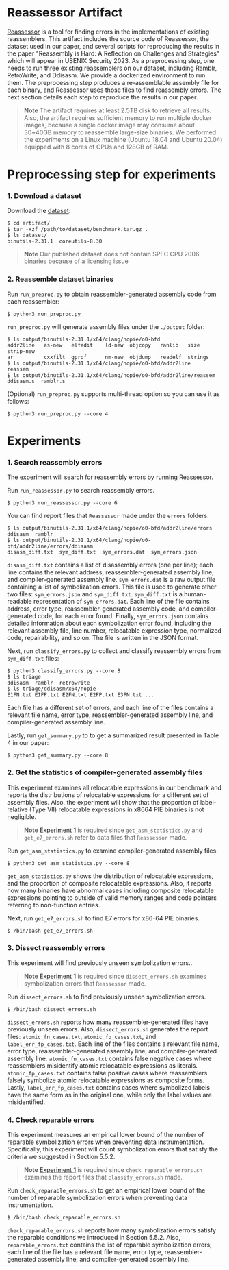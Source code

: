 Reassessor Artifact
========

[Reassessor](https://github.com/SoftSec-KAIST/Reassessor) is a tool for finding
errors in the implementations of existing reassemblers.  This artifact includes
the source code of Reassessor, the dataset used in our paper, and several
scripts for reproducing the results in the paper "Reassembly is Hard: A
Reflection on Challenges and Strategies" which will appear in USENIX Security
2023. As a preprocessing step, one needs to run three existing reassemblers on
our dataset, including Ramblr, RetroWrite, and Ddisasm. We provide a dockerized
environment to run them. The preprocessing step produces a re-assemblable
assembly file for each binary, and Reassessor uses those files to find
reassembly errors. The next section details each step to reproduce the results
in our paper.

> **Note**
> The artifact requires at least 2.5TB disk to retrieve all results. Also, the
> artifact requires sufficient memory to run multiple docker images, because a
> single docker image may consume about 30~40GB memory to reassemble large-size
> binaries. We performed the experiments on a Linux machine (Ubuntu 18.04 and
> Ubuntu 20.04) equipped with 8 cores of CPUs and 128GB of RAM.

# Preprocessing step for experiments

### 1. Download a dataset

Download the [dataset](https://doi.org/10.5281/zenodo.7178116):

```
$ cd artifact/
$ tar -xzf /path/to/dataset/benchmark.tar.gz .
$ ls dataset/
binutils-2.31.1  coreutils-8.30
```
> **Note**
> Our published dataset does not contain SPEC CPU 2006 binaries because of a
> licensing issue

### 2. Reassemble dataset binaries

Run `run_preproc.py` to obtain reassembler-generated assembly code from each
reassembler:
```
$ python3 run_preproc.py
```

`run_preproc.py` will generate assembly files under the `./output` folder:

```
$ ls output/binutils-2.31.1/x64/clang/nopie/o0-bfd
addr2line   as-new   elfedit    ld-new  objcopy   ranlib   size     strip-new
ar          cxxfilt  gprof      nm-new  objdump   readelf  strings
$ ls output/binutils-2.31.1/x64/clang/nopie/o0-bfd/addr2line
reassem
$ ls output/binutils-2.31.1/x64/clang/nopie/o0-bfd/addr2line/reassem
ddisasm.s  ramblr.s
```

(Optional) `run_preproc.py` supports multi-thread option so you can use it as
follows:
```
$ python3 run_preproc.py --core 4
```


# Experiments

### 1. Search reassembly errors

The experiment will search for reassembly errors by running Reassessor.

Run `run_reassessor.py` to search reassembly errors.

```
$ python3 run_reassessor.py --core 6
```

You can find report files that `Reassessor` made under the `errors` folders.

```
$ ls output/binutils-2.31.1/x64/clang/nopie/o0-bfd/addr2line/errors
ddisasm  ramblr
$ ls output/binutils-2.31.1/x64/clang/nopie/o0-bfd/addr2line/errors/ddisasm
disasm_diff.txt  sym_diff.txt  sym_errors.dat  sym_errors.json
```

`disasm_diff.txt` contains a list of disassembly errors (one per line); each
line contains the relevant address, reassembler-generated assembly line, and
compiler-generated assembly line.  `sym_errors.dat` is a raw output file
containing a list of symbolization errors. This file is used to generate other
two files: `sym_errors.json` and `sym_diff.txt`. `sym_diff.txt` is a
human-readable representation of `sym_errors.dat`. Each line of the file
contains address, error type, reassembler-generated assembly code, and
compiler-generated code, for each error found. Finally, `sym_errors.json`
contains detailed information about each symbolization error found, including
the relevant assembly file, line number, relocatable expression type,
normalized code, repairability, and so on.  The file is written in the JSON
format.

Next, run `classify_errors.py` to collect and classify reassembly errors
from `sym_diff.txt` files:

```
$ python3 classify_errors.py --core 8
$ ls triage
ddisasm  ramblr  retrowrite
$ ls triage/ddisasm/x64/nopie
E1FN.txt E1FP.txt E2FN.txt E2FP.txt E3FN.txt ...
```
Each file has a different set of errors, and each line of the files contains a
relevant file name, error type, reassembler-generated assembly line, and
compiler-generated assembly line.

Lastly, run  `get_summary.py` to to get a summarized result presented in Table 4
in our paper:

```
$ python3 get_summary.py --core 8
```


### 2. Get the statistics of compiler-generated assembly files

This experiment examines all relocatable expressions in our benchmark and
reports the distributions of relocatable expressions for a different set of
assembly files. Also, the experiment will show that the proportion of
label-relative (Type VII) relocatable expressions in x8664 PIE binaries is not
negligible.


> **Note**
> [Experiment 1](https://github.com/SoftSec-KAIST/Reassessor/tree/main/artifact#1-search-reassembly-errors)
> is required since `get_asm_statistics.py` and `get_e7_errors.sh` refer to data files that `Reassessor` made.

Run `get_asm_statistics.py` to examine compiler-generated assembly files.

```
$ python3 get_asm_statistics.py --core 8
```

`get_asm_statistics.py` shows the distribution of relocatable expressions, and
the proportion of composite relocatable expressions. Also, it reports how many
binaries have abnormal cases including composite relocatable expressions
pointing to outside of valid memory ranges and code pointers referring to
non-function entries.

Next, run `get_e7_errors.sh` to find E7 errors for x86-64 PIE binaries.
```
$ /bin/bash get_e7_errors.sh
```


### 3. Dissect reassembly errors

This experiment will find previously unseen symbolization errors..

> **Note**
> [Experiment 1](https://github.com/SoftSec-KAIST/Reassessor/tree/main/artifact#1-search-reassembly-errors)
> is required since `dissect_errors.sh` examines symbolization errors that
> `Reassessor` made.

Run `dissect_errors.sh` to find previously unseen symbolization errors.

```
$ /bin/bash dissect_errors.sh
```

`dissect_errors.sh` reports how many reassembler-generated files have
previously unseen errors. Also, `dissect_errors.sh` generates the report files:
`atomic_fn_cases.txt`, `atomic_fp_cases.txt`, and `label_err_fp_cases.txt`.
Each line of the files contains a relevant file name, error type,
reassembler-generated assembly line, and compiler-generated assembly line.
`atomic_fn_cases.txt` contains false negative cases where reassemblers
misidentify atomic relocatable expressions as literals. `atomic_fp_cases.txt`
contains false positive cases where reassemblers falsely symbolize atomic
relocatable expressions as composite forms. Lastly, `label_err_fp_cases.txt`
contains cases where symbolized labels have the same form as in the original
one, while only the label values are misidentified.

### 4. Check reparable errors

This experiment measures an empirical lower bound of the number of reparable
symbolization errors when preventing data instrumentation. Specifically, this
experiment will count symbolization errors that satisfy the criteria we
suggested in Section 5.5.2.

> **Note**
> [Experiment 1](https://github.com/SoftSec-KAIST/Reassessor/tree/main/artifact#1-search-reassembly-errors)
> is required since `check_reparable_errors.sh` examines the report files
> that `classify_errors.sh` made.

Run `check_reparable_errors.sh` to get an empirical lower bound of the number
of reparable symbolization errors when preventing data instrumentation.

```
$ /bin/bash check_reparable_errors.sh
```

`check_reparable_errors.sh` reports how many symbolization errors satisfy the
reparable conditions we introduced in Section 5.5.2. Also, `reparable_errors.txt`
contains the list of reparable symbolization errors; each line of the file has
a relevant file name, error type, reassembler-generated assembly line, and
compiler-generated assembly line.

